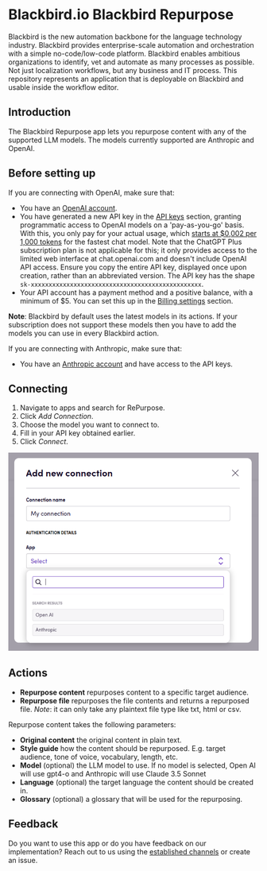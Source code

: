 # Blackbird.io Blackbird Repurpose

Blackbird is the new automation backbone for the language technology industry. Blackbird provides enterprise-scale automation and orchestration with a simple no-code/low-code platform. Blackbird enables ambitious organizations to identify, vet and automate as many processes as possible. Not just localization workflows, but any business and IT process. This repository represents an application that is deployable on Blackbird and usable inside the workflow editor.

## Introduction

<!-- begin docs -->

The Blackbird Repurpose app lets you repurpose content with any of the supported LLM models. The models currently supported are Anthropic and OpenAI.

## Before setting up

If you are connecting with OpenAI, make sure that:

- You have an [OpenAI account](https://platform.openai.com/signup).
- You have generated a new API key in the [API keys](https://platform.openai.com/account/api-keys) section, granting programmatic access to OpenAI models on a 'pay-as-you-go' basis. With this, you only pay for your actual usage, which [starts at $0,002 per 1,000 tokens](https://openai.com/pricing) for the fastest chat model. Note that the ChatGPT Plus subscription plan is not applicable for this; it only provides access to the limited web interface at chat.openai.com and doesn't include OpenAI API access. Ensure you copy the entire API key, displayed once upon creation, rather than an abbreviated version. The API key has the shape `sk-xxxxxxxxxxxxxxxxxxxxxxxxxxxxxxxxxxxxxxxxxxxxxxxx`.
- Your API account has a payment method and a positive balance, with a minimum of $5. You can set this up in the [Billing settings](https://platform.openai.com/account/billing/overview) section.

**Note**: Blackbird by default uses the latest models in its actions. If your subscription does not support these models then you have to add the models you can use in every Blackbird action.

If you are connecting with Anthropic, make sure that:

- You have an [Anthropic account](https://console.anthropic.com) and have access to the API keys.

## Connecting

1. Navigate to apps and search for RePurpose.
2. Click _Add Connection_.
3. Choose the model you want to connect to.
4. Fill in your API key obtained earlier.
5. Click _Connect_.

![1733228702795](image/README/1733228702795.png)

## Actions

- **Repurpose content** repurposes content to a specific target audience.
- **Repurpose file** repurposes the file contents and returns a repurposed file. *Note*: it can only take any plaintext file type like txt, html or csv.

Repurpose content takes the following parameters:
- **Original content** the original content in plain text.
- **Style guide** how the content should be repurposed. E.g. target audience, tone of voice, vocabulary, length, etc.
- **Model** (optional) the LLM model to use. If no model is selected, Open AI will use gpt4-o and Anthropic will use Claude 3.5 Sonnet
- **Language** (optional) the target language the content should be created in.
- **Glossary** (optional) a glossary that will be used for the repurposing.

## Feedback

Do you want to use this app or do you have feedback on our implementation? Reach out to us using the [established channels](https://www.blackbird.io/) or create an issue.

<!-- end docs -->
